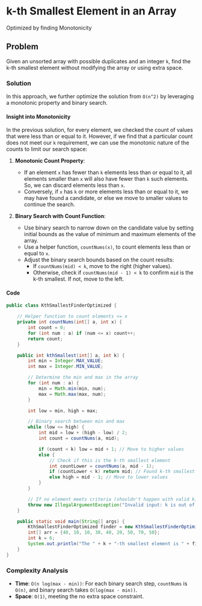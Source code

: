 # k-th Smallest Element in an Array
Optimized by finding Monotonicity

## Problem
Given an unsorted array with possible duplicates and an integer `k`, find the k-th smallest element without modifying the array or using extra space.

### Solution
In this approach, we further optimize the solution from `O(n^2)` by leveraging a monotonic property and binary search.

#### Insight into Monotonicity
In the previous solution, for every element, we checked the count of values that were less than or equal to it. However, if we find that a particular count does not meet our `k` requirement, we can use the monotonic nature of the counts to limit our search space:
1. **Monotonic Count Property**:
    - If an element `x` has fewer than `k` elements less than or equal to it, all elements smaller than `x` will also have fewer than `k` such elements. So, we can discard elements less than `x`.
    - Conversely, if `x` has `k` or more elements less than or equal to it, we may have found a candidate, or else we move to smaller values to continue the search.

2. **Binary Search with Count Function**:
    - Use binary search to narrow down on the candidate value by setting initial bounds as the value of minimum and maximum elements of the array.
    - Use a helper function, `countNums(x)`, to count elements less than or equal to `x`.
    - Adjust the binary search bounds based on the count results:
        - If `countNums(mid) < k`, move to the right (higher values).
        - Otherwise, check if `countNums(mid - 1) < k` to confirm `mid` is the k-th smallest. If not, move to the left.

#### Code
```java
public class KthSmallestFinderOptimized {

    // Helper function to count elements <= x
    private int countNums(int[] a, int x) {
        int count = 0;
        for (int num : a) if (num <= x) count++;
        return count;
    }

    public int kthSmallest(int[] a, int k) {
        int min = Integer.MAX_VALUE;
        int max = Integer.MIN_VALUE;

        // Determine the min and max in the array
        for (int num : a) {
            min = Math.min(min, num);
            max = Math.max(max, num);
        }

        int low = min, high = max;

        // Binary search between min and max
        while (low <= high) {
            int mid = low + (high - low) / 2;
            int count = countNums(a, mid);

            if (count < k) low = mid + 1; // Move to higher values
            else {
                // Check if this is the k-th smallest element
                int countLower = countNums(a, mid - 1);
                if (countLower < k) return mid; // Found k-th smallest
                else high = mid - 1; // Move to lower values
            }
        }

        // If no element meets criteria (shouldn't happen with valid k)
        throw new IllegalArgumentException("Invalid input: k is out of range");
    }

    public static void main(String[] args) {
        KthSmallestFinderOptimized finder = new KthSmallestFinderOptimized();
        int[] arr = {40, 10, 10, 30, 40, 20, 50, 70, 50};
        int k = 6;
        System.out.println("The " + k + "-th smallest element is " + finder.kthSmallest(arr, k));
    }
}
```

### Complexity Analysis
- **Time**: `O(n log(max - min))`: For each binary search step, `countNums` is `O(n)`, and binary search takes `O(log(max - min))`.
- **Space**: `O(1)`, meeting the no extra space constraint. 
